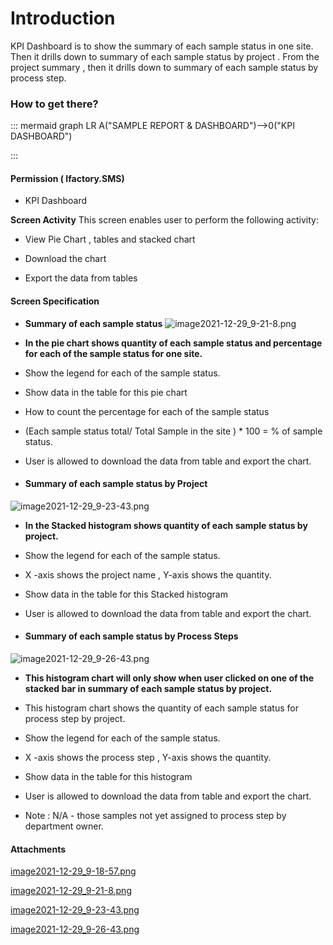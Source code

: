 # Introduction

KPI Dashboard is to show the summary of each sample status in one site. Then it drills down to summary of each sample status by project . From the project summary , then it drills down to summary of each sample status by process step.


### How to get there?



::: mermaid
graph LR
A("SAMPLE REPORT & DASHBOARD")-->0("KPI DASHBOARD")

:::


#### **Permission ( Ifactory.SMS)** 



- KPI Dashboard

**Screen Activity** 
This screen enables user to perform the following activity:

- View Pie Chart , tables and stacked chart

- Download the chart

- Export the data from tables



#### **Screen Specification** 



- **Summary of each sample status**
![image2021-12-29_9-21-8.png](/.attachments/104924105.png)



- **In the pie chart shows quantity of each sample status and percentage for each of the sample status for one site.**


- Show the legend for each of the sample status.

- Show data in the table for this pie chart

- How to count the percentage for each of the sample status

- (Each sample status total/ Total Sample in the site ) \* 100 = % of sample status.

- User is allowed to download the data from table and export the chart.


- #### **Summary of each sample status by Project**

![image2021-12-29_9-23-43.png](/.attachments/104924106.png)



- **In the Stacked histogram shows quantity of each sample status by project.**


- Show the legend for each of the sample status.

- X -axis shows the project name , Y-axis shows the quantity.

- Show data in the table for this Stacked histogram

- User is allowed to download the data from table and export the chart.


- #### **Summary of each sample status by Process Steps**

![image2021-12-29_9-26-43.png](/.attachments/104924107.png)



- **This histogram chart will only show when user clicked on one of the stacked bar in summary of each sample status by project.**


- This histogram chart shows the quantity of each sample status for process step by project.

- Show the legend for each of the sample status.

- X -axis shows the process step , Y-axis shows the quantity.

- Show data in the table for this histogram

- User is allowed to download the data from table and export the chart.

- Note : N/A - those samples not yet assigned to process step by department owner.




#### Attachments

[image2021-12-29_9-18-57.png](/.attachments/104924104.png)
[image2021-12-29_9-21-8.png](/.attachments/104924105.png)
[image2021-12-29_9-23-43.png](/.attachments/104924106.png)
[image2021-12-29_9-26-43.png](/.attachments/104924107.png)
